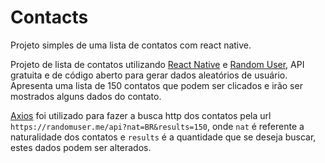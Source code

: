 # Contacts
Projeto simples de uma lista de contatos com react native.


Projeto de lista de contatos utilizando [React Native](https://facebook.github.io/react-native/) e [Random User](https://randomuser.me/api), API gratuita e de código aberto para gerar dados aleatórios de usuário.
Apresenta uma lista de 150 contatos que podem ser clicados e irão ser mostrados alguns dados do contato.

[Axios](https://github.com/axios/axios) foi utilizado para fazer a busca http dos contatos pela url `https://randomuser.me/api?nat=BR&results=150`, onde `nat` é referente a naturalidade dos contatos e `results` é a quantidade que se deseja buscar, estes dados podem ser alterados. 
